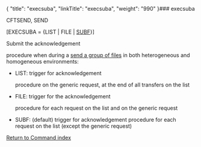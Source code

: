 {
    "title": "execsuba",
    "linkTitle": "execsuba",
    "weight": "990"
}### execsuba

CFTSEND, SEND

\[EXECSUBA = {LIST | FILE | <u>SUBF</u>}\]

Submit the acknowledgement
procedure when during a [send a group of files](../../../../concepts/using_the_send_command/send_group_of_files_cl) in both heterogeneous and homogeneous environments:

-   LIST: trigger for acknowledgement
    procedure on the generic request, at the end of all transfers on the list
-   FILE: trigger for the acknowledgement
    procedure for each request on the list and on the generic request
-   SUBF: (default) trigger for acknowledgement procedure for each request on the list (except the generic request)

[Return to Command index](../../)
